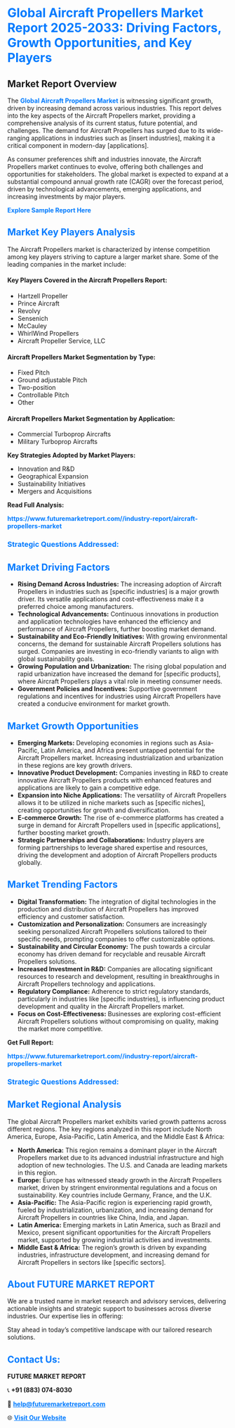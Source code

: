 <h1 style="color: #007BFF;">Global Aircraft Propellers Market Report 2025-2033: Driving Factors, Growth Opportunities, and Key Players</h1>

<section id="overview">
<h2>Market Report Overview</h2>
<p>The <a href="https://www.futuremarketreport.com//industry-report/aircraft-propellers-market" style="color: #007BFF; text-decoration: none;"><strong>Global Aircraft Propellers Market</strong></a> is witnessing significant growth, driven by increasing demand across various industries. This report delves into the key aspects of the Aircraft Propellers market, providing a comprehensive analysis of its current status, future potential, and challenges. The demand for Aircraft Propellers has surged due to its wide-ranging applications in industries such as [insert industries], making it a critical component in modern-day [applications].</p>
<p>As consumer preferences shift and industries innovate, the Aircraft Propellers market continues to evolve, offering both challenges and opportunities for stakeholders. The global market is expected to expand at a substantial compound annual growth rate (CAGR) over the forecast period, driven by technological advancements, emerging applications, and increasing investments by major players.</p>
</section>

<section id="overview">
<p><a href="https://www.futuremarketreport.com//request-sample/reportId=90117" style="color: #007BFF; text-decoration: none;"><strong>Explore Sample Report Here</strong></a></p>
</section>

<section id="key-players">
<h2 style="color: #007BFF;">Market Key Players Analysis</h2>
<p>The Aircraft Propellers market is characterized by intense competition among key players striving to capture a larger market share. Some of the leading companies in the market include:</p>
<h4>Key Players Covered in the Aircraft Propellers Report:</h4>
<ul><li>Hartzell Propeller</li><li>Prince Aircraft</li><li>Revolvy</li><li>Sensenich</li><li>McCauley</li><li>WhirlWind Propellers</li><li>Aircraft Propeller Service, LLC</li></ul>
<h4>Aircraft Propellers Market Segmentation by Type:</h4>
<ul><li>Fixed Pitch</li><li>Ground adjustable Pitch</li><li>Two-position</li><li>Controllable Pitch</li><li>Other</li></ul>

<h4>Aircraft Propellers Market Segmentation by Application:</h4>
<ul><li>Commercial Turboprop Aircrafts</li><li>Military Turboprop Aircrafts</li></ul>
<p><strong>Key Strategies Adopted by Market Players:</strong></p>
<ul>
<li>Innovation and R&D</li>
<li>Geographical Expansion</li>
<li>Sustainability Initiatives</li>
<li>Mergers and Acquisitions</li>
</ul>
</section>

<section>
<p><strong>Read Full Analysis: </strong></p><a href="https://www.futuremarketreport.com//industry-report/aircraft-propellers-market" style="color: #007BFF; text-decoration: none;"><strong>https://www.futuremarketreport.com//industry-report/aircraft-propellers-market</strong></a>
<h3 style="color: #007BFF;">Strategic Questions Addressed:</h3>
</section>

<section id="driving-factors">
<h2 style="color: #007BFF;">Market Driving Factors</h2>
<ul>
<li><strong>Rising Demand Across Industries:</strong> The increasing adoption of Aircraft Propellers in industries such as [specific industries] is a major growth driver. Its versatile applications and cost-effectiveness make it a preferred choice among manufacturers.</li>
<li><strong>Technological Advancements:</strong> Continuous innovations in production and application technologies have enhanced the efficiency and performance of Aircraft Propellers, further boosting market demand.</li>
<li><strong>Sustainability and Eco-Friendly Initiatives:</strong> With growing environmental concerns, the demand for sustainable Aircraft Propellers solutions has surged. Companies are investing in eco-friendly variants to align with global sustainability goals.</li>
<li><strong>Growing Population and Urbanization:</strong> The rising global population and rapid urbanization have increased the demand for [specific products], where Aircraft Propellers plays a vital role in meeting consumer needs.</li>
<li><strong>Government Policies and Incentives:</strong> Supportive government regulations and incentives for industries using Aircraft Propellers have created a conducive environment for market growth.</li>
</ul>
</section>

<section id="growth-opportunities">
<h2 style="color: #007BFF;">Market Growth Opportunities</h2>
<ul>
<li><strong>Emerging Markets:</strong> Developing economies in regions such as Asia-Pacific, Latin America, and Africa present untapped potential for the Aircraft Propellers market. Increasing industrialization and urbanization in these regions are key growth drivers.</li>
<li><strong>Innovative Product Development:</strong> Companies investing in R&D to create innovative Aircraft Propellers products with enhanced features and applications are likely to gain a competitive edge.</li>
<li><strong>Expansion into Niche Applications:</strong> The versatility of Aircraft Propellers allows it to be utilized in niche markets such as [specific niches], creating opportunities for growth and diversification.</li>
<li><strong>E-commerce Growth:</strong> The rise of e-commerce platforms has created a surge in demand for Aircraft Propellers used in [specific applications], further boosting market growth.</li>
<li><strong>Strategic Partnerships and Collaborations:</strong> Industry players are forming partnerships to leverage shared expertise and resources, driving the development and adoption of Aircraft Propellers products globally.</li>
</ul>
</section>

<section id="trending-factors">
<h2 style="color: #007BFF;">Market Trending Factors</h2>
<ul>
<li><strong>Digital Transformation:</strong> The integration of digital technologies in the production and distribution of Aircraft Propellers has improved efficiency and customer satisfaction.</li>
<li><strong>Customization and Personalization:</strong> Consumers are increasingly seeking personalized Aircraft Propellers solutions tailored to their specific needs, prompting companies to offer customizable options.</li>
<li><strong>Sustainability and Circular Economy:</strong> The push towards a circular economy has driven demand for recyclable and reusable Aircraft Propellers solutions.</li>
<li><strong>Increased Investment in R&D:</strong> Companies are allocating significant resources to research and development, resulting in breakthroughs in Aircraft Propellers technology and applications.</li>
<li><strong>Regulatory Compliance:</strong> Adherence to strict regulatory standards, particularly in industries like [specific industries], is influencing product development and quality in the Aircraft Propellers market.</li>
<li><strong>Focus on Cost-Effectiveness:</strong> Businesses are exploring cost-efficient Aircraft Propellers solutions without compromising on quality, making the market more competitive.</li>
</ul>
</section>

<section>
<p><strong>Get Full Report: </strong></p><a href="https://www.futuremarketreport.com//industry-report/aircraft-propellers-market" style="color: #007BFF; text-decoration: none;"><strong>https://www.futuremarketreport.com//industry-report/aircraft-propellers-market</strong></a>
<h3 style="color: #007BFF;">Strategic Questions Addressed:</h3>
</section>


<section id="regional-analysis">
<h2 style="color: #007BFF;">Market Regional Analysis</h2>
<p>The global Aircraft Propellers market exhibits varied growth patterns across different regions. The key regions analyzed in this report include North America, Europe, Asia-Pacific, Latin America, and the Middle East & Africa:</p>
<ul>
<li><strong>North America:</strong> This region remains a dominant player in the Aircraft Propellers market due to its advanced industrial infrastructure and high adoption of new technologies. The U.S. and Canada are leading markets in this region.</li>
<li><strong>Europe:</strong> Europe has witnessed steady growth in the Aircraft Propellers market, driven by stringent environmental regulations and a focus on sustainability. Key countries include Germany, France, and the U.K.</li>
<li><strong>Asia-Pacific:</strong> The Asia-Pacific region is experiencing rapid growth, fueled by industrialization, urbanization, and increasing demand for Aircraft Propellers in countries like China, India, and Japan.</li>
<li><strong>Latin America:</strong> Emerging markets in Latin America, such as Brazil and Mexico, present significant opportunities for the Aircraft Propellers market, supported by growing industrial activities and investments.</li>
<li><strong>Middle East & Africa:</strong> The region’s growth is driven by expanding industries, infrastructure development, and increasing demand for Aircraft Propellers in sectors like [specific sectors].</li>
</ul>
</section>

<footer>
<h2 style="color: #007BFF;">About FUTURE MARKET REPORT</h2>
<p>We are a trusted name in market research and advisory services, delivering actionable insights and strategic support to businesses across diverse industries. Our expertise lies in offering:</p>

<p>Stay ahead in today’s competitive landscape with our tailored research solutions.</p>

<h2 style="color: #007BFF;">Contact Us:</h2>
<p><strong>FUTURE MARKET REPORT</strong></p>
<p>📞 <strong>+91 (883) 074-8030</strong></p>
<p>📧 <strong><a href="mailto:help@futuremarketreport.com" style="color: #007BFF;">help@futuremarketreport.com</a></strong></p>
<p>🌐 <strong><a href="https://www.futuremarketreport.com/" style="color: #007BFF;">Visit Our Website</a></strong></p>
</footer>
